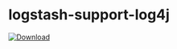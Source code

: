 # logstash-support-log4j

[ ![Download](https://api.bintray.com/packages/commercehub-oss/main/logstash-support-log4j/images/download.svg) ](https://bintray.com/commercehub-oss/main/logstash-support-log4j/_latestVersion)
